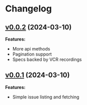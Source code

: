 # Changelog

## [v0.0.2](https://github.com/anakinj/aikido-ruby-client/tree/v0.0.2) (2024-03-10)

**Features:**

- More api methods
- Pagination support
- Specs backed by VCR recordings

## [v0.0.1](https://github.com/anakinj/aikido-ruby-client/tree/v0.0.1) (2024-03-10)

**Features:**

- Simple issue listing and fetching